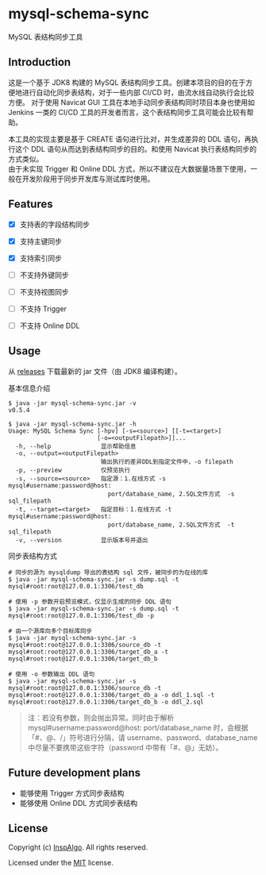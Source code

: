 # mysql-schema-sync
MySQL 表结构同步工具  

## Introduction
这是一个基于 JDK8 构建的 MySQL 表结构同步工具。创建本项目的目的在于方便地进行自动化同步表结构，对于一些内部 CI/CD 时，由流水线自动执行会比较方便。
对于使用 Navicat GUI 工具在本地手动同步表结构同时项目本身也使用如 Jenkins 一类的 CI/CD 工具的开发者而言，这个表结构同步工具可能会比较有帮助。  

本工具的实现主要是基于 CREATE 语句进行比对，并生成差异的 DDL 语句，再执行这个 DDL 语句从而达到表结构同步的目的。和使用 Navicat 执行表结构同步的方式类似。  
由于未实现 Trigger 和 Online DDL 方式，所以不建议在大数据量场景下使用，一般在开发阶段用于同步开发库与测试库时使用。  

## Features  
- [x] 支持表的字段结构同步  
- [x] 支持主键同步  
- [x] 支持索引同步  
- [ ] 不支持外键同步  
- [ ] 不支持视图同步  
- [ ] 不支持 Trigger  
- [ ] 不支持 Online DDL  


## Usage
从 [releases](https://github.com/InspAlgo/mysql-schema-sync/releases)  下载最新的 jar 文件（由 JDK8 编译构建）。  

基本信息介绍  
```
$ java -jar mysql-schema-sync.jar -v
v0.5.4

$ java -jar mysql-schema-sync.jar -h
Usage: MySQL Schema Sync [-hpv] [-s=<source>] [[-t=<target>]
                         [-o=<outputFilepath>]]...
  -h, --help              显示帮助信息
  -o, --output=<outputFilepath>
                          输出执行的差异DDL到指定文件中，-o filepath
  -p, --preview           仅预览执行
  -s, --source=<source>   指定源：1.在线方式 -s mysql#username:password@host:
                            port/database_name, 2.SQL文件方式  -s sql_filepath
  -t, --target=<target>   指定目标：1.在线方式 -t mysql#username:password@host:
                            port/database_name, 2.SQL文件方式  -t sql_filepath
  -v, --version           显示版本号并退出
```


同步表结构方式  
```
# 同步的源为 mysqldump 导出的表结构 sql 文件，被同步的为在线的库
$ java -jar mysql-schema-sync.jar -s dump.sql -t mysql#root:root@127.0.0.1:3306/test_db

# 使用 -p 参数开启预览模式，仅显示生成的同步 DDL 语句
$ java -jar mysql-schema-sync.jar -s dump.sql -t mysql#root:root@127.0.0.1:3306/test_db -p

# 由一个源库向多个目标库同步
$ java -jar mysql-schema-sync.jar -s mysql#root:root@127.0.0.1:3306/source_db -t mysql#root:root@127.0.0.1:3306/target_db_a -t mysql#root:root@127.0.0.1:3306/target_db_b

# 使用 -o 参数输出 DDL 语句
$ java -jar mysql-schema-sync.jar -s mysql#root:root@127.0.0.1:3306/source_db -t mysql#root:root@127.0.0.1:3306/target_db_a -o ddl_1.sql -t mysql#root:root@127.0.0.1:3306/target_db_b -o ddl_2.sql
```

> 注：若没有参数，则会抛出异常。同时由于解析 mysql#username:password@host:
port/database_name 时，会根据「#、@、/」符号进行分隔，请 username、password、database_name 中尽量不要携带这些字符（password 中带有「#、@」无妨）。 


## Future development plans  

+ 能够使用 Trigger 方式同步表结构  
+ 能够使用 Online DDL 方式同步表结构  


## License
Copyright (c) [InspAlgo](https://github.com/InspAlgo). All rights reserved.  

Licensed under the [MIT](LICENSE) license.  